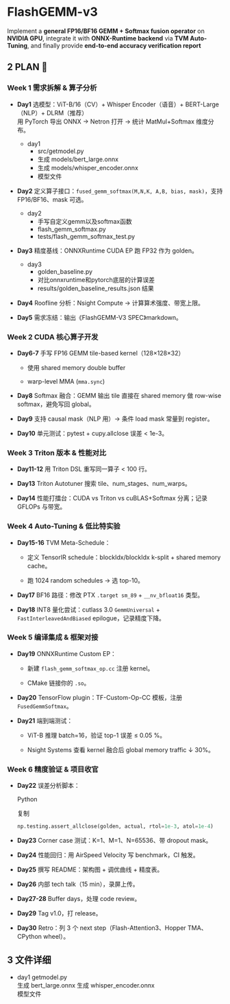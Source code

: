 # FlashGEMM-v3
Implement a **general FP16/BF16 GEMM + Softmax fusion operator** on **NVIDIA GPU**, integrate it with **ONNX-Runtime backend** via **TVM Auto-Tuning**, and finally provide **end-to-end accuracy verification report**



## 2 PLAN 🧠

### Week 1 需求拆解 & 算子分析

- **Day1** 选模型：ViT-B/16（CV）+ Whisper Encoder（语音）+ BERT-Large（NLP）+ DLRM（推荐）  
    用 PyTorch 导出 ONNX → Netron 打开 → 统计 MatMul+Softmax 维度分布。

    - day1 
        - src/getmodel.py  
        - 生成 models/bert_large.onnx 
        - 生成 models/whisper_encoder.onnx  
        - 模型文件

    
- **Day2** 定义算子接口：`fused_gemm_softmax(M,N,K, A,B, bias, mask)`，支持 FP16/BF16、mask 可选。

    - day2
        - 手写自定义gemm以及softmax函数
        - flash_gemm_softmax.py
        - tests/flash_gemm_softmax_test.py
    

    
- **Day3** 精度基线：ONNXRuntime CUDA EP 跑 FP32 作为 golden。

    - day3 
        - golden_baseline.py
        - 对比onnxruntime和pytorch底层的计算误差
        - results/golden_baseline_results.json 结果
        
- **Day4** Roofline 分析：Nsight Compute → 计算算术强度、带宽上限。
    
- **Day5** 需求冻结：输出《FlashGEMM-V3 SPEC》markdown。
    

### Week 2 CUDA 核心算子开发

- **Day6-7** 手写 FP16 GEMM tile-based kernel（128×128×32）
    
    - 使用 shared memory double buffer
        
    - warp-level MMA (`mma.sync`)
        
- **Day8** Softmax 融合：GEMM 输出 tile 直接在 shared memory 做 row-wise softmax，避免写回 global。
    
- **Day9** 支持 causal mask（NLP 用）→ 条件 load mask 常量到 register。
    
- **Day10** 单元测试：pytest + cupy.allclose 误差 < 1e-3。
    

### Week 3 Triton 版本 & 性能对比

- **Day11-12** 用 Triton DSL 重写同一算子 < 100 行。
    
- **Day13** Triton Autotuner 搜索 tile、num_stages、num_warps。
    
- **Day14** 性能打擂台：CUDA vs Triton vs cuBLAS+Softmax 分离；记录 GFLOPs 与带宽。
    

### Week 4 Auto-Tuning & 低比特实验

- **Day15-16** TVM Meta-Schedule：
    
    - 定义 TensorIR schedule：blockIdx/blockIdx k-split + shared memory cache。
        
    - 跑 1024 random schedules → 选 top-10。
        
- **Day17** BF16 路径：修改 PTX `.target sm_89` + `__nv_bfloat16` 类型。
    
- **Day18** INT8 量化尝试：cutlass 3.0 `GemmUniversal` + `FastInterleavedAndBiased` epilogue，记录精度下降。
    

### Week 5 编译集成 & 框架对接

- **Day19** ONNXRuntime Custom EP：
    
    - 新建 `flash_gemm_softmax_op.cc` 注册 kernel。
        
    - CMake 链接你的 `.so`。
        
- **Day20** TensorFlow plugin：TF-Custom-Op-CC 模板，注册 `FusedGemmSoftmax`。
    
- **Day21** 端到端测试：
    
    - ViT-B 推理 batch=16，验证 top-1 误差 ≤ 0.05 %。
        
    - Nsight Systems 查看 kernel 融合后 global memory traffic ↓ 30%。
        

### Week 6 精度验证 & 项目收官

- **Day22** 误差分析脚本：
    
    Python
    
    复制
    
    ```python
    np.testing.assert_allclose(golden, actual, rtol=1e-3, atol=1e-4)
    ```
    
- **Day23** Corner case 测试：K=1、M=1、N=65536、带 dropout mask。
    
- **Day24** 性能回归：用 AirSpeed Velocity 写 benchmark，CI 触发。
    
- **Day25** 撰写 README：架构图 + 调优曲线 + 精度表。
    
- **Day26** 内部 tech talk（15 min），录屏上传。
    
- **Day27-28** Buffer days，处理 code review。
    
- **Day29** Tag v1.0，打 release。
    
- **Day30** Retro：列 3 个 next step（Flash-Attention3、Hopper TMA、CPython wheel）。





## 3 文件详细

- day1 
    getmodel.py  
    生成 bert_large.onnx 
    生成 whisper_encoder.onnx  
    模型文件


